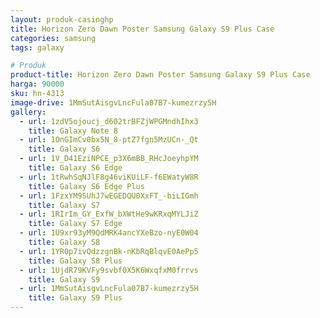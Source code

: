 ```yaml
---
layout: produk-casinghp
title: Horizon Zero Dawn Poster Samsung Galaxy S9 Plus Case
categories: samsung
tags: galaxy

# Produk
product-title: Horizon Zero Dawn Poster Samsung Galaxy S9 Plus Case
harga: 90000
sku: hn-4313
image-drive: 1MmSutAisgvLncFula07B7-kumezrzy5H
gallery:
  - url: 1zdV5ojoucj_d602trBFZjWPGMndhIhx3
    title: Galaxy Note 8
  - url: 1OnGImCv0bx5N_8-ptZ7fgn5MzUCn-_Qt
    title: Galaxy S6
  - url: 1V_D41EziNPCE_p3X6mBB_RHcJoeyhpYM
    title: Galaxy S6 Edge
  - url: 1tRwhSqNJlF8g46viKUiLF-f6EWatyW8R
    title: Galaxy S6 Edge Plus
  - url: 1FzxYM95UhJ7wEGEDQU0XxFT_-biLIGmh
    title: Galaxy S7
  - url: 1RIrIm_GY_ExfW_bXWtHe9wKRxqMYLJiZ
    title: Galaxy S7 Edge
  - url: 1U9xr93yM9QdMRK4ancYXeBzo-nyE0W04
    title: Galaxy S8
  - url: 1YR0p7ivQdzzgnBk-nKbRqBlqvE0AePp5
    title: Galaxy S8 Plus
  - url: 1UjdR79KVFy9svbf0X5K6WxqfxM0frrvs
    title: Galaxy S9
  - url: 1MmSutAisgvLncFula07B7-kumezrzy5H
    title: Galaxy S9 Plus
---
```

